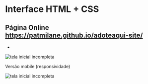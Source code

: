 # Interface HTML + CSS

## Página Online https://patmilane.github.io/adoteaqui-site/

-

![tela inicial incompleta](https://github.com/patmilane/adoteaqui-site/blob/master/imagens/gif.gif)

Versão mobile (responsividade) 

![tela inicial incompleta](https://github.com/patriciamilane/site-adoteaqui/blob/master/imagens/cel.png)




